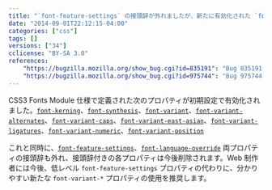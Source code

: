 ```yaml
---
title: "`font-feature-settings` の接頭辞が外れましたが、新たに有効化された `font-variant-*` プロパティが推奨されています"
date: "2014-09-01T22:12:15-04:00"
categories: ["css"]
tags: []
versions: ["34"]
cclicense: "BY-SA 3.0"
references:
    "https://bugzilla.mozilla.org/show_bug.cgi?id=835191": "Bug 835191 – Unprefix -moz-font-feature-settings"
    "https://bugzilla.mozilla.org/show_bug.cgi?id=975744": "Bug 975744 – enable font-variant-* / font-feature in release by default"
---
```

CSS3 Fonts Module 仕様で定義された次のプロパティが初期設定で有効化されました。[`font-kerning`](https://developer.mozilla.org/ja/docs/Web/CSS/font-kerning)、[`font-synthesis`](https://developer.mozilla.org/ja/docs/Web/CSS/font-synthesis)、[`font-variant`](https://developer.mozilla.org/ja/docs/Web/CSS/font-variant)、[`font-variant-alternates`](https://developer.mozilla.org/ja/docs/Web/CSS/font-variant-alternates)、[`font-variant-caps`](https://developer.mozilla.org/ja/docs/Web/CSS/font-variant-caps)、[`font-variant-east-asian`](https://developer.mozilla.org/ja/docs/Web/CSS/font-variant-east-asian)、[`font-variant-ligatures`](https://developer.mozilla.org/ja/docs/Web/CSS/font-variant-ligatures)、[`font-variant-numeric`](https://developer.mozilla.org/ja/docs/Web/CSS/font-variant-numeric)、[`font-variant-position`](https://developer.mozilla.org/ja/docs/Web/CSS/font-variant-position)

これと同時に、[`font-feature-settings`](https://developer.mozilla.org/ja/docs/Web/CSS/font-feature-settings)、[`font-language-override`](https://developer.mozilla.org/ja/docs/Web/CSS/font-language-override) 両プロパティの接頭辞も外れ、接頭辞付きの各プロパティは今後削除されます。Web 制作者には今後、低レベル `font-feature-settings` プロパティの代わりに、分かりやすい新たな `font-variant-*` プロパティの使用を推奨します。
